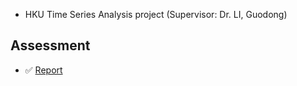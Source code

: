 - HKU Time Series Analysis project (Supervisor: Dr. LI, Guodong)

## Assessment
- ✅ [Report](https://github.com/ZiyuWang1121/Forecasting-the-CNY-HKD-Exchange-Rate/blob/main/Report.pdf)

